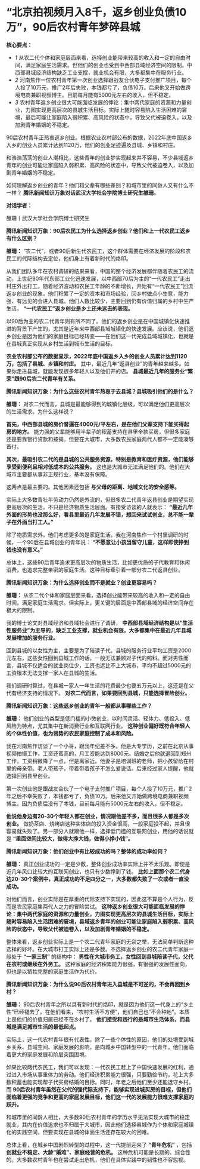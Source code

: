 

# “北京拍视频月入8千，返乡创业负债10万”，90后农村青年梦碎县城

**核心要点：**

  * _1_ 从农二代个体和家庭层面来看，选择创业能带来较高的收入和一定的自由时间，满足家庭生活需求。但他们的创业也受到中西部县域经济空间的限制。中西部县域经济结构缺乏工业支撑，就业机会有限，大多都集中在服务行业。
  * _2_ 河南焦作一位农村青年第一次创业选择跟战友合伙电子支付推广项目，每个人投了10万元，推广2年后失败，本钱都亏了，负债10万。后来他又开始做跨境电商兼职视频博主。目前每月能有5000元左右的收入，但不稳定。
  * _3_ 农村青年返乡创业很大可能面临发展的悖论：集中两代家庭的资源和力量创业，力图实现更高层次的县城生活目标，实际上随时容易陷入生活困难的窘境，最后可能让家庭陷入弱积累、高风险的状态中，导致父代被迫卷入，以及加剧青年婚姻的不稳定。

90后农村青年正热衷返乡创业。根据农业农村部公布的数据，2022年底中国返乡入乡的创业人员累计达到1120万，他们的创业足迹遍及县城、乡镇和村庄。

和浩浩荡荡的创业人潮相比，这些青年的创业梦实现起来并不容易，不少县域返乡青年的创业可能让家庭陷入弱积累、高风险的状态中，导致父代被迫卷入，以及加剧青年婚姻的不稳定。

如何理解返乡创业的青年？他们和父辈有哪些差别？和城市里的同龄人又有什么不一样？ **腾讯新闻知识万象对话武汉大学社会学院博士研究生雒珊。**

**对话学者：**

雒珊丨武汉大学社会学院博士研究生

**腾讯新闻知识万象：90后农民工为什么选择返乡创业？他们和上一代农民工返乡有什么区别？**

**雒珊：** “农二代”，或者90后新生代农民工，这个群体需要在经济发展的阶段和农民工的代际结构去定位，他们身上有着新时代的烙印。

从我们团队多年在农村调研的结果来看，中国的整个经济发展都伴随着农民工的流动。上世纪90年代东部工业化迅速发展，以中西部70后为主的“一代农民工”走出村庄外出打工。随着经济波动和农民工年龄的不断增长，开始有“一代农民工”回流返乡创业的现象，他们积累了一定的资本和市场经验，回乡村做点小生意，能力强、有远见的会进入县城。他们人数比较少，主要回到仍有价值归属的乡村中生产生活。
**“一代农民工”返乡创业是乡土还未远去的表现。**

以90后为主的农二代青年则有所不同了。他们的返乡创业是在中国城镇化快速推进的背景下产生的，尤其是近年来中西部县域城镇化的快速发展。应该说，他们返乡创业是因为他们的家庭目标已经转变——在他们这一代完成县域城镇化，也就是在县城真正实现从乡村生活到城市生活的目标。

**农业农村部公布的数据显示，2022年底中国返乡入乡的创业人员累计达到1120万，包括了县城、乡镇和村庄。**
其中，最近几年“返县创业”的青年越来越多。如果你走进县城，就能发现很多年轻人以及他们开的店。 **县城最近几年的服务业“繁荣”跟90后农二代青年有关系。**

**腾讯新闻知识万象：为什么这些农村青年热衷于去县城？县城吸引他们的是什么？**

**雒珊：** 对农二代而言，县城是最能够得到的城镇化层级，可以满足他们更高层次的生活需求。为什么这样说？

**首先，中西部县城的房价普遍在4000元/平左右，是在他们父辈支持下能买得起房的地方。**
能力强的父辈能够用半辈子的积蓄支持在县里全款买房，但很多家庭还是要靠银行贷款和按揭。但要在大城市，大多数农民家庭两代人都不一定能凑够首付。

**其次，最吸引农二代的是县城的公共服务资源，特别是教育和医疗资源，他们能够享受到便利且相对低成本的公共服务。**
这也是大城市无法满足他们的。他们在大城市主要都从事非正规行业，基本没有保障。

这两点是最主要的。其他因素还包括 **与父母的距离、地域文化的安全感等。**

实际上大多数青壮年劳动力仍然是外流的，但很多农二代青年返县创业是期望实现更高层次的生活，不只是经济物质生活层面。有接受访谈的人就表示：
**“最近几年外面的形势也没那么好，看县里最近几年发展不错，想回来试试创业，总不能一辈子在外面当打工人。”**

除了物质需求外，他们考虑更多的是家庭生活。我在河南焦作一个村里调研的时候，一个90后在县城创业的青年说：
**“不愿意让小孩当留守儿童，这样即使挣到钱也没有意义。”**

总体上，这些90后青年追求更高层次的物质生活，比如更优质的子代教育和休闲消费，也追求完整亲密的家庭生活。这种目标牵引着一部分农二代返县创业。

**腾讯新闻知识万象：为什么选择创业而不是就业？创业更容易吗？**

**雒珊：**
从农二代个体和家庭层面来看，选择创业能带来较高的收入和一定的自由时间，满足家庭生活需求。但实际上，更关键的层面是中西部县域的经济空间存在极大的限制。

我的博士论文对县域经济和县域社会进行了调研，
**中西部县域经济结构是以“生活性服务业”为主导的，缺乏工业支撑，就业机会有限，大多都集中在最近几年县城发展增加的服务行业。**

回到县城的以女性为主，主要是为了陪读子代。县城的服务行业平均工资是2000元左右，这些女性回到县城工作的话，一般无法兼顾对子代的照料。而对男性而言，县城不仅适合的就业岗位少，工资也远比不上大城市，平均不超过5000元的工资根本无法支撑一家人在县城的生活。

我们调研时算过，在县城一家人一年生活的花费最少也要五万元以上，这还是在父代有经济支持的情况下。 **对农二代而言，如果要回到县城，只能选择冒险创业。**

**腾讯新闻知识万象：这些返乡创业的青年一般都从事哪些工作？**

**雒珊：** 他们创业的类型是低门槛的小微创业，以时间灵活、轻体力、低投入、低风险为特点，尤其集中在新消费行业和互联网行业。
**这种创业偏好既符合年轻人的个体性价值，也为弱势的农民家庭控制了成本和风险。**

我在河南焦作访谈了一个小哥，跟我年纪差不多。他是大专学历，之前在北京从事视频拍摄工作，工资还蛮高的，月工资能达到8000元。结婚之后他就退回到郑州工作，工资稍微降了一点，但是离家近。他妻子是培训班的老师，把小孩留给在村里的母亲带。老人带孩子，带着带着孩子不怎么爱说话。后来经过家人提醒，他就选择回到县里创业。

第一次创业他是跟战友合伙了一个电子支付推广项目，每个人投了10万元，推广2年之后不幸失败了，本钱都亏了，负债10万。后来他又开始做跨境电商兼职视频博主。因为负债后没有了本钱，目前每月能有5000元左右的收入，但不稳定。

**他说他身边有20-30个年轻人都在创业，情况跟他差不多，而且很多人都是多次创业。**
做奶茶店、烧烤店这种实体店的投入资金很高，一般家庭投不起，并且很容易就失败了。另一部分人就跟他一样，选择低门槛的互联网创业，用他的话说就是
**“里面空间比较大，做得大挣大钱，做得小挣小钱”。**

**腾讯新闻知识万象：他们创业中有比较成功的吗？整体的成功率如何？**

**雒珊：** 真正创业成功的一定是少数，整体创业成功率实际上并不太乐观。即使是近几年风口比较大的互联网创业，也只有少数挣到了钱。
**比如上面那个农二代身边20-30个案例中，真正成功的不足四分之一，大多数都失败了一次或者一直没成功。**

对他们而言，创业实际是在厚重的代际支持下实现的，因此这不算是个人行为，反而是农民家庭集两代人之力的冒险尝试。
**这种返乡创业很大可能面临发展的悖论：集中两代家庭的资源和力量创业，力图实现更高层次的县城生活目标，实际上随时容易陷入生活困难的窘境，县域返乡青年的创业可能让家庭陷入弱积累、高风险的状态中，导致父代被迫卷入，以及加剧青年婚姻的不稳定。**

整体来看，返乡创业实际上是一个农二代青年家庭的无奈之举，无法简单判断这种选择的好坏。在大城市打工实际上还是多数。不选择返乡创业的农二代青年家庭一般处于
**“一家三制”** 的结构中： **男性在大城市务工，女性回到县城陪读子代，父代在农村或继续在外务工。**
这种家庭的经济积累能力很强，有很强的发展性面向，但也是以牺牲完整的家庭生活作为代价。

**腾讯新闻知识万象：为什么说90后农村青年进入县城是不可逆的，不会再回到乡村？**

**雒珊：**
90后农村青年之所以具有新时代的烙印，就是因为他们这一代身上的“乡土性”已经褪去了。在他们看来，“农村生活不方便”，他们自己也“不会种地”。本质上是他们的价值归属已经不在乡村了。
**他们接受和践行的是城市生活体系，而县城是满足城市生活的最低起点。**

实际上，这一代农村青年很有代表性。除了一些个体性的原因，他们的处境受到城乡关系、县域空间、家庭发展的影响，是向城乡中国转型中的一代青年，他们面临着更大的家庭发展和阶层突围困境。

如果比较两代农民工，我们可以发现：一代农民工赶上了中国快速发展的红利，通过进入市场从事重体力的劳动。他们经济积累能力很强，只要勤俭节约，花上大多数积蓄也能实现帮子代买房结婚的目标。同时，年老之后他们至少还能退守乡村。而
**90后农村青年虽然在父代的强代际支持下，能够实现进城买房的目标，但他们面临着更强的竞争和更高的家庭发展目标，他们这一代的发展能力很难支撑家庭的跃升。**

和城市里的同龄人相比，大多数90后农村青年的学历水平无法实现大城市的稳定就业，其内在价值追求也不归属于大城市，因此他们选择县城作为个体和家庭城镇化的实践空间，但要实现在县城的体面生活还存在较大的困难。

总体上看，在城乡中国剧烈转型的过程中，这一代提前迎来了 **“青年危机”** ，包括 **创就业不稳定、大龄“婚难”、家庭经营的危机。**
这种危机可能是长期的、综合性的。大多数农村青年也在尝试走出危机，他们在具体实践中的韧性也不容忽视。

